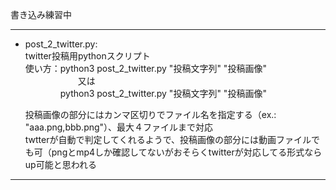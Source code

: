 書き込み練習中

***

- post_2_twitter.py:  
    twitter投稿用pythonスクリプト  
    使い方：python3 post_2_twitter.py "投稿文字列" "投稿画像"  
    　　　　　　又は  
    　　　　python3 post_2_twitter.py "投稿文字列" "投稿画像"
  
    投稿画像の部分にはカンマ区切りでファイル名を指定する（ex.: "aaa.png,bbb.png"）、最大４ファイルまで対応  
    twtterが自動で判定してくれるようで、投稿画像の部分には動画ファイルでも可（pngとmp4しか確認してないがおそらくtwitterが対応してる形式ならup可能と思われる

***
